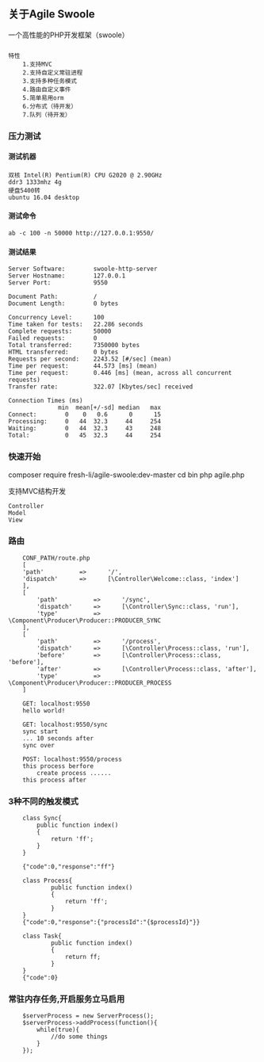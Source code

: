 ## 关于Agile Swoole

一个高性能的PHP开发框架（swoole）

###
    特性
        1.支持MVC
        2.支持自定义常驻进程
        3.支持多种任务模式
        4.路由自定义事件
        5.简单易用orm
        6.分布式（待开发）
        7.队列（待开发）
        
### 压力测试

#### 测试机器     
    双核 Intel(R) Pentium(R) CPU G2020 @ 2.90GHz
    ddr3 1333mhz 4g
    硬盘5400转
    ubuntu 16.04 desktop
    
#### 测试命令
    ab -c 100 -n 50000 http://127.0.0.1:9550/
#### 测试结果
    Server Software:        swoole-http-server
    Server Hostname:        127.0.0.1
    Server Port:            9550
    
    Document Path:          /
    Document Length:        0 bytes
    
    Concurrency Level:      100
    Time taken for tests:   22.286 seconds
    Complete requests:      50000
    Failed requests:        0
    Total transferred:      7350000 bytes
    HTML transferred:       0 bytes
    Requests per second:    2243.52 [#/sec] (mean)
    Time per request:       44.573 [ms] (mean)
    Time per request:       0.446 [ms] (mean, across all concurrent requests)
    Transfer rate:          322.07 [Kbytes/sec] received
    
    Connection Times (ms)
                  min  mean[+/-sd] median   max
    Connect:        0    0   0.6      0      15
    Processing:     0   44  32.3     44     254
    Waiting:        0   44  32.3     43     248
    Total:          0   45  32.3     44     254
   
        
### 快速开始
composer require fresh-li/agile-swoole:dev-master
cd bin
php agile.php

支持MVC结构开发

	Controller
	Model
	View
	
### 路由

```
    CONF_PATH/route.php
    [
    'path'          =>      '/',
    'dispatch'      =>      [\Controller\Welcome::class, 'index']
    ],
    [
        'path'          =>      '/sync',
        'dispatch'      =>      [\Controller\Sync::class, 'run'],
        'type'          =>      \Component\Producer\Producer::PRODUCER_SYNC
    ],
    [
        'path'          =>      '/process',
        'dispatch'      =>      [\Controller\Process::class, 'run'],
        'before'        =>      [\Controller\Process::class, 'before'],
        'after'         =>      [\Controller\Process::class, 'after'],
        'type'          =>      \Component\Producer\Producer::PRODUCER_PROCESS
    ]
    
    GET: localhost:9550
    hello world!
    
    GET: localhost:9550/sync
    sync start
    ... 10 seconds after
    sync over
    
    POST: localhost:9550/process
    this process berfore
        create process ......
    this process after
```

### 3种不同的触发模式
```
    class Sync{
        public function index()
        {
            return 'ff';
        }
    }
    
    {"code":0,"response":"ff"}
    
    class Process{
            public function index()
            {
                return 'ff';
            }
    }
    {"code":0,"response":{"processId":"{$processId}"}}
    
    class Task{
            public function index()
            {
                return ff;
            }
    }
    {"code":0}
```

### 常驻内存任务,开启服务立马启用
    
```
    $serverProcess = new ServerProcess();
    $serverProcess->addProcess(function(){
        while(true){
            //do some things
        }
    });
```



